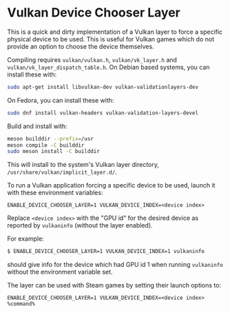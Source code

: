 # Vulkan Device Chooser Layer

This is a quick and dirty implementation of a Vulkan layer to force a specific physical device to be used. This is useful for Vulkan games which do not provide an option to choose the device themselves.

Compiling requires `vulkan/vulkan.h`, `vulkan/vk_layer.h` and `vulkan/vk_layer_dispatch_table.h`.
On Debian based systems, you can install these with:
```bash
sudo apt-get install libvulkan-dev vulkan-validationlayers-dev
```
On Fedora, you can install these with:
```bash
sudo dnf install vulkan-headers vulkan-validation-layers-devel
```

Build and install with:
```bash
meson builddir --prefix=/usr
meson compile -C builddir
sudo meson install -C builddir
```

This will install to the system's Vulkan layer directory, `/usr/share/vulkan/implicit_layer.d/`.

To run a Vulkan application forcing a specific device to be used, launch it with these environment variables:
```
ENABLE_DEVICE_CHOOSER_LAYER=1 VULKAN_DEVICE_INDEX=<device index>
```
Replace `<device index>` with the "GPU id" for the desired device as reported by `vulkaninfo` (without the layer enabled).

For example:
```bash
$ ENABLE_DEVICE_CHOOSER_LAYER=1 VULKAN_DEVICE_INDEX=1 vulkaninfo
```
should give info for the device which had GPU id 1 when running `vulkaninfo` without the environment variable set.

The layer can be used with Steam games by setting their launch options to:
```
ENABLE_DEVICE_CHOOSER_LAYER=1 VULKAN_DEVICE_INDEX=<device index> %command%
```
